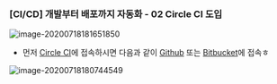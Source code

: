 ### [CI/CD] 개발부터 배포까지 자동화 - 02 Circle CI 도입

![image-20200718181651850](%5BCI:CD%5D%20%E1%84%80%E1%85%A2%E1%84%87%E1%85%A1%E1%86%AF%E1%84%87%E1%85%AE%E1%84%90%E1%85%A5%20%E1%84%87%E1%85%A2%E1%84%91%E1%85%A9%E1%84%81%E1%85%A1%E1%84%8C%E1%85%B5%20%E1%84%8C%E1%85%A1%E1%84%83%E1%85%A9%E1%86%BC%E1%84%92%E1%85%AA%20-%2002%20Circle%20CI%20%E1%84%83%E1%85%A9%E1%84%8B%E1%85%B5%E1%86%B8.assets/image-20200718181651850.png)

* 먼저 [Circle CI](https://circle.ci.com)에 접속하시면 다음과 같이 [Github](https://github.com) 또는 [Bitbucket](https://bitbucket.org)에 접속ㅎ

![image-20200718180744549](%5BCI:CD%5D%20%E1%84%80%E1%85%A2%E1%84%87%E1%85%A1%E1%86%AF%E1%84%87%E1%85%AE%E1%84%90%E1%85%A5%20%E1%84%87%E1%85%A2%E1%84%91%E1%85%A9%E1%84%81%E1%85%A1%E1%84%8C%E1%85%B5%20%E1%84%8C%E1%85%A1%E1%84%83%E1%85%A9%E1%86%BC%E1%84%92%E1%85%AA%20-%2002%20Circle%20CI%20%E1%84%83%E1%85%A9%E1%84%8B%E1%85%B5%E1%86%B8.assets/image-20200718180744549.png)